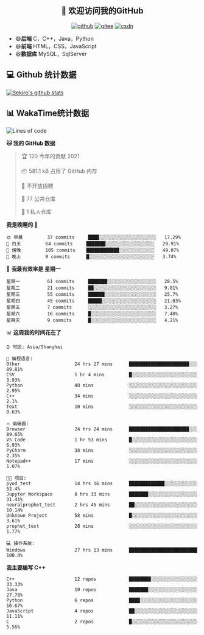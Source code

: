 <h2 align="center">👋 欢迎访问我的GitHub</h2>
<p align="center">
  <a href="https://666wxy666.github.io/"><img src="https://img.shields.io/badge/GitHub-24292e" alt="github"></a>
  <a href="https://gitee.com/wxy_666"><img src="https://img.shields.io/badge/Gitee-fe7300" alt="gitee"></a>
  <a href="https://blog.csdn.net/WXY_666"><img src="https://img.shields.io/badge/CSDN-cf000e" alt="csdn"></a>
</p>

- 😄**后端** C，C++，Java，Python
- 😃**前端** HTML，CSS，JavaScript
- 😆**数据库** MySQL，SqlServer

## 💻 Github 统计数据
[![Sekiro's github stats](https://github-readme-stats.vercel.app/api?username=666WXY666)](https://666wxy666.github.io/)

## 📊 WakaTime统计数据

<!--START_SECTION:waka-->
![Lines of code](https://img.shields.io/badge/%E4%BB%8E%E3%80%8C%E4%BD%A0%E5%A5%BD%E4%B8%96%E7%95%8C%E3%80%8D%E6%88%91%E5%B7%B2%E7%BB%8F%E5%86%99%E4%BA%86-579481%20%E8%A1%8C%E4%BB%A3%E7%A0%81-blue)

**🐱 我的 GitHub 数据** 

> 🏆 120 今年的贡献 2021
 > 
> 📦 581.1 kB 占用了 GitHub 内存 
 > 
> 🚫 不开放招聘
 > 
> 📜 77 公共仓库 
 > 
> 🔑 1 私人仓库 
 > 
**我是晚睡的 🦉** 

```text
🌞 早晨         37 commits     ████░░░░░░░░░░░░░░░░░░░░░   17.29% 
🌆 白天         64 commits     ███████░░░░░░░░░░░░░░░░░░   29.91% 
🌃 傍晚         105 commits    ████████████░░░░░░░░░░░░░   49.07% 
🌙 晚上         8 commits      █░░░░░░░░░░░░░░░░░░░░░░░░   3.74%

```
📅 **我最有效率是 星期一** 

```text
星期一          61 commits     ███████░░░░░░░░░░░░░░░░░░   28.5% 
星期二          21 commits     ██░░░░░░░░░░░░░░░░░░░░░░░   9.81% 
星期三          55 commits     ██████░░░░░░░░░░░░░░░░░░░   25.7% 
星期四          45 commits     █████░░░░░░░░░░░░░░░░░░░░   21.03% 
星期五          7 commits      ░░░░░░░░░░░░░░░░░░░░░░░░░   3.27% 
星期六          16 commits     █░░░░░░░░░░░░░░░░░░░░░░░░   7.48% 
星期天          9 commits      █░░░░░░░░░░░░░░░░░░░░░░░░   4.21%

```


📊 **这周我的时间花在了** 

```text
⌚︎ 时区: Asia/Shanghai

💬 编程语言: 
Other                    24 hrs 27 mins      ██████████████████████░░░   89.81% 
CSV                      1 hr 4 mins         █░░░░░░░░░░░░░░░░░░░░░░░░   3.93% 
Python                   48 mins             ░░░░░░░░░░░░░░░░░░░░░░░░░   2.95% 
C++                      34 mins             ░░░░░░░░░░░░░░░░░░░░░░░░░   2.1% 
Text                     10 mins             ░░░░░░░░░░░░░░░░░░░░░░░░░   0.63%

🔥 编辑器: 
Browser                  24 hrs 24 mins      ██████████████████████░░░   89.65% 
VS Code                  1 hr 53 mins        █░░░░░░░░░░░░░░░░░░░░░░░░   6.93% 
PyCharm                  38 mins             ░░░░░░░░░░░░░░░░░░░░░░░░░   2.35% 
Notepad++                17 mins             ░░░░░░░░░░░░░░░░░░░░░░░░░   1.07%

🐱‍💻 项目: 
pyod_test                14 hrs 16 mins      █████████████░░░░░░░░░░░░   52.4% 
Jupyter Workspace        8 hrs 33 mins       ███████░░░░░░░░░░░░░░░░░░   31.41% 
neuralprophet_test       2 hrs 45 mins       ██░░░░░░░░░░░░░░░░░░░░░░░   10.14% 
Unknown Project          58 mins             █░░░░░░░░░░░░░░░░░░░░░░░░   3.61% 
prophet_test             28 mins             ░░░░░░░░░░░░░░░░░░░░░░░░░   1.77%

💻 操作系统: 
Windows                  27 hrs 13 mins      █████████████████████████   100.0%

```

**我主要编写 C++** 

```text
C++                      12 repos            ████████░░░░░░░░░░░░░░░░░   33.33% 
Java                     10 repos            ███████░░░░░░░░░░░░░░░░░░   27.78% 
Python                   6 repos             ████░░░░░░░░░░░░░░░░░░░░░   16.67% 
JavaScript               4 repos             ██░░░░░░░░░░░░░░░░░░░░░░░   11.11% 
C                        2 repos             █░░░░░░░░░░░░░░░░░░░░░░░░   5.56%

```



<!--END_SECTION:waka-->

<!--
**666WXY666/666WXY666** is a ✨ _special_ ✨ repository because its `README.md` (this file) appears on your GitHub profile.

Here are some ideas to get you started:

- 🔭 I’m currently working on ...
- 🌱 I’m currently learning ...
- 👯 I’m looking to collaborate on ...
- 🤔 I’m looking for help with ...
- 💬 Ask me about ...
- 📫 How to reach me: ...
- 😄 Pronouns: ...
- ⚡ Fun fact: ...
-->
